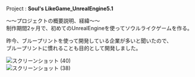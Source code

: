 Project : **Soul's LikeGame_UnrealEngine5.1** 

～～プロジェクトの概要説明、経緯～～  
制作期間2ヶ月で、初めてのUnrealEngineを使ってソウルライクゲームを作る。  

昨今、ブループリントを使って開発している企業が多いと聞いたので、  
ブループリントに慣れることも目的として開発しました。  

![スクリーンショット (40)](https://github.com/Ryosuke004682/UnrealEngine5_Soul-sLike/assets/83821881/a19ea226-d5b8-456f-adff-f2cada49c41c)  
![スクリーンショット (38)](https://github.com/Ryosuke004682/UnrealEngine5_Soul-sLike/assets/83821881/08756a6f-a7e9-4e7c-9bfb-c52a8af18ac4)
